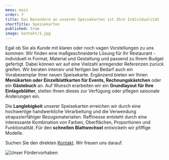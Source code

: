 ```yaml
---
menu: main
order: 7
title: Das Besondere an unseren Speisekarten ist Ihre Individualität
shortTitle: Speisekarten
published: true
image: kontakt/1.jpg
---
```

Egal ob Sie als Kunde mit klaren oder noch vagen Vorstellungen zu uns kommen: Wir finden eine maßgeschneiderte Lösung für Ihr Restaurant - individuell in Format, Material und Gestaltung und passend zu Ihrem Budget gefertigt. Dabei können wir auf eine Vielzahl anregender Referenzen zurück greifen. Wir beraten intensiv und fertigen bei Bedarf auch ein Vorabexemplar Ihrer neuen Speisekarte. Ergänzend bieten wir Ihnen **Menükarten oder Einzelblattkarten für Events, Rechnungskästchen** oder ein **Gästebuch** an. Auf Wunsch erarbeiten wir ein **Grundlayout für Ihre Einlageblätter**, stellen Ihnen dieses zur Verfügung oder pflegen saisonale Änderungen ein.

Die **Langlebigkeit** unserer Speisekarten erreichen wir durch eine hochwertige handwerkliche Verarbeitung und die Verwendung strapazierfähiger Bezugsmaterialien. Raffinesse entsteht durch eine interessante Kombination von Farben, Oberflächen, Proportionen und Funktionalität. Für den **schnellen Blattwechsel** entwickeln wir pfiffige Modelle.

Suchen Sie den direkten [Kontakt](/kontakt). Wir freuen uns darauf.

![Unser Fördervorhaben]({{site.baseurl}}/kontakt/1.jpg)
